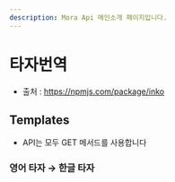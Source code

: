 ```yaml
---
description: Mora Api 메인소개 페이지입니다.
---
```


# 타자번역

- 출처 : https://npmjs.com/package/inko

## Templates
- API는 모두 GET 메서드를 사용합니다
<h3>영어 타자 → 한글 타자</h3>